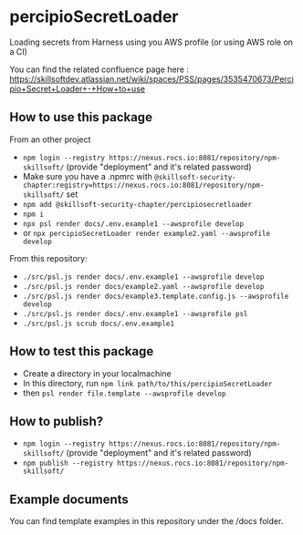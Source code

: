 # percipioSecretLoader
Loading secrets from Harness using you AWS profile (or using AWS role on a CI)

You can find the related confluence page here : https://skillsoftdev.atlassian.net/wiki/spaces/PSS/pages/3535470673/Percipio+Secret+Loader+-+How+to+use

## How to use this package
From an other project
- `npm login --registry https://nexus.rocs.io:8081/repository/npm-skillsoft/` (provide "deployment" and it's related password)
- Make sure you have a .npmrc with `@skillsoft-security-chapter:registry=https://nexus.rocs.io:8081/repository/npm-skillsoft/` set
- `npm add @skillsoft-security-chapter/percipiosecretloader`
- `npm i`
- `npx psl render docs/.env.example1 --awsprofile develop`
- or `npx percipioSecretLoader render example2.yaml --awsprofile develop`

From this repository:
- `./src/psl.js render docs/.env.example1 --awsprofile develop`
- `./src/psl.js render docs/example2.yaml --awsprofile develop`
- `./src/psl.js render docs/example3.template.config.js --awsprofile develop`
- `./src/psl.js render docs/.env.example1 --awsprofile psl`
- `./src/psl.js scrub docs/.env.example1`

## How to test this package
- Create a directory in your localmachine
- In this directory, run `npm link path/to/this/percipioSecretLoader`
- then `psl render file.template --awsprofile develop`

## How to publish?
- `npm login --registry https://nexus.rocs.io:8081/repository/npm-skillsoft/` (provide "deployment" and it's related password)
- `npm publish --registry https://nexus.rocs.io:8081/repository/npm-skillsoft/`


## Example documents
You can find template examples in this repository under the /docs folder.
